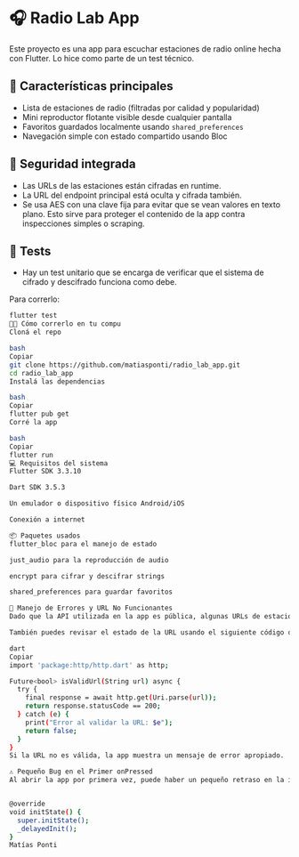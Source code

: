 # 🎧 Radio Lab App
Este proyecto es una app para escuchar estaciones de radio online hecha con Flutter. Lo hice como parte de un test técnico.

## 🚀 Características principales
- Lista de estaciones de radio (filtradas por calidad y popularidad)
- Mini reproductor flotante visible desde cualquier pantalla
- Favoritos guardados localmente usando `shared_preferences`
- Navegación simple con estado compartido usando Bloc

## 🔐 Seguridad integrada
- Las URLs de las estaciones están cifradas en runtime.
- La URL del endpoint principal está oculta y cifrada también.
- Se usa AES con una clave fija para evitar que se vean valores en texto plano. Esto sirve para proteger el contenido de la app contra inspecciones simples o scraping.

## 🧪 Tests
- Hay un test unitario que se encarga de verificar que el sistema de cifrado y descifrado funciona como debe.

Para correrlo:
```bash
flutter test
🧑‍💻 Cómo correrlo en tu compu
Cloná el repo

bash
Copiar
git clone https://github.com/matiasponti/radio_lab_app.git
cd radio_lab_app
Instalá las dependencias

bash
Copiar
flutter pub get
Corré la app

bash
Copiar
flutter run
💻 Requisitos del sistema
Flutter SDK 3.3.10

Dart SDK 3.5.3

Un emulador o dispositivo físico Android/iOS

Conexión a internet

📦 Paquetes usados
flutter_bloc para el manejo de estado

just_audio para la reproducción de audio

encrypt para cifrar y descifrar strings

shared_preferences para guardar favoritos

🚨 Manejo de Errores y URL No Funcionantes
Dado que la API utilizada en la app es pública, algunas URLs de estaciones de radio pueden no funcionar o estar fuera de servicio. Por eso, implementamos un manejo de errores para detectar cuando una URL no es válida antes de intentar reproducirla. Si una URL no responde correctamente, mostramos un mensaje de error o intentamos con una URL alternativa.

También puedes revisar el estado de la URL usando el siguiente código de ejemplo:

dart
Copiar
import 'package:http/http.dart' as http;

Future<bool> isValidUrl(String url) async {
  try {
    final response = await http.get(Uri.parse(url));
    return response.statusCode == 200;
  } catch (e) {
    print("Error al validar la URL: $e");
    return false;
  }
}
Si la URL no es válida, la app muestra un mensaje de error apropiado.

⚠️ Pequeño Bug en el Primer onPressed
Al abrir la app por primera vez, puede haber un pequeño retraso en la interacción con el primer onPressed debido a la inicialización del estado o la carga de recursos. Para solucionar esto, se ha implementado un retraso en la inicialización de la interacción, utilizando Future.delayed() para asegurar que los recursos estén completamente listos antes de permitir que el usuario interactúe con la app.


@override
void initState() {
  super.initState();
  _delayedInit();
}
Matías Ponti